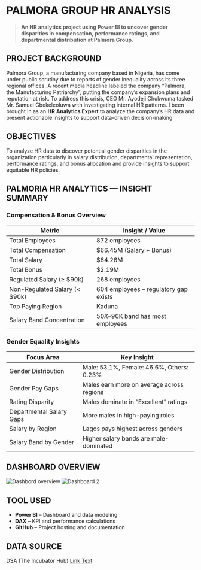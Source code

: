 # PALMORA GROUP HR ANALYSIS
> **An HR analytics project using Power BI to uncover gender disparities in compensation, performance ratings, and departmental distribution at Palmora Group.**
## PROJECT BACKGROUND
Palmora Group, a manufacturing company based in Nigeria, has come under public scrutiny due to reports of gender inequality across its three regional offices. A recent media headline labeled the company “Palmora, the Manufacturing Patriarchy”, putting the company’s expansion plans and reputation at risk.
To address this crisis, CEO Mr. Ayodeji Chukwuma tasked Mr. Samuel Gbekeleoluwa with investigating internal HR patterns. I been brought in as an **HR Analytics Expert** to analyze the company’s HR data and present actionable insights to support data-driven decision-making
## OBJECTIVES
To analyze HR data to discover potential gender disparities in the organization particularly in salary distribution, departmental representation, performance ratings, and bonus allocation  and provide insights to support equitable HR policies.
##  PALMORIA HR ANALYTICS — INSIGHT SUMMARY
### Compensation & Bonus Overview
| Metric                      | Insight / Value                          |
|-----------------------------|------------------------------------------|
| Total Employees             | 872 employees                            |
| Total Compensation          | $66.45M (Salary + Bonus)                 |
| Total Salary                | $64.26M                                  |
| Total Bonus                 | $2.19M                                   |
| Regulated Salary (≥ $90k)   | 268 employees                            |
| Non-Regulated Salary (< $90k) | 604 employees – regulatory gap exists |
| Top Paying Region           | Kaduna                                   |
| Salary Band Concentration   | $50K–$90K band has most employees        |

### Gender Equality Insights
| Focus Area                  | Key Insight                              |
|----------------------------|-------------------------------------------|
| Gender Distribution        | Male: 53.1%, Female: 46.6%, Others: 0.23% |
| Gender Pay Gaps            | Males earn more on average across regions |
| Rating Disparity           | Males dominate in “Excellent” ratings     |
| Departmental Salary Gaps   | More males in high-paying roles           |
| Salary by Region           | Lagos pays highest across genders         |
| Salary Band by Gender      | Higher salary bands are male-dominated    |

## DASHBOARD OVERVIEW
![Dashbord overview](https://github.com/user-attachments/assets/2aa7d52d-56be-48be-9280-f87e60e4ac78)
![Dashboard 2](https://github.com/user-attachments/assets/8d087698-12a1-4d19-8f7c-106c0b55d988)


## TOOL USED

- **Power BI** – Dashboard and data modeling  
- **DAX** – KPI and performance calculations  
- **GitHub** – Project hosting and documentation

## DATA SOURCE
DSA (The Incubator Hub)
[Link Text](https://canvas.instructure.com/files/folder/courses_11955369/DSA%20Capstone%20Project%20Files)

